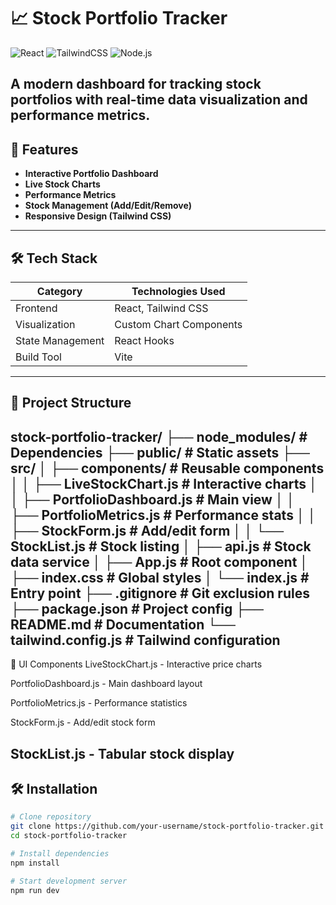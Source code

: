 # 📈 Stock Portfolio Tracker  

![React](https://img.shields.io/badge/React-20232A?logo=react&logoColor=61DAFB) 
![TailwindCSS](https://img.shields.io/badge/Tailwind_CSS-38B2AC?logo=tailwind-css&logoColor=white)
![Node.js](https://img.shields.io/badge/Node.js-339933?logo=nodedotjs&logoColor=white)

A modern dashboard for tracking stock portfolios with real-time data visualization and performance metrics.
-----------------------------------------------------------------------------------------------------------
## 🚀 Features
- **Interactive Portfolio Dashboard**
- **Live Stock Charts**
- **Performance Metrics**
- **Stock Management (Add/Edit/Remove)**
- **Responsive Design (Tailwind CSS)**
----------------------------------------------------------------------------------------
## 🛠 Tech Stack
| Category          | Technologies Used                  |
|-------------------|-----------------------------------|
| Frontend          | React, Tailwind CSS               |
| Visualization     | Custom Chart Components           |
| State Management  | React Hooks                      |
| Build Tool        | Vite                             |

--------------------------------------------------------------------------------
## 📂 Project Structure

stock-portfolio-tracker/
├── node_modules/ # Dependencies
├── public/ # Static assets
├── src/
│ ├── components/ # Reusable components
│ │ ├── LiveStockChart.js # Interactive charts
│ │ ├── PortfolioDashboard.js # Main view
│ │ ├── PortfolioMetrics.js # Performance stats
│ │ ├── StockForm.js # Add/edit form
│ │ └── StockList.js # Stock listing
│ ├── api.js # Stock data service
│ ├── App.js # Root component
│ ├── index.css # Global styles
│ └── index.js # Entry point
├── .gitignore # Git exclusion rules
├── package.json # Project config
├── README.md # Documentation
└── tailwind.config.js # Tailwind configuration
-------------------------------------------------------------------------------
🎨 UI Components
LiveStockChart.js - Interactive price charts

PortfolioDashboard.js - Main dashboard layout

PortfolioMetrics.js - Performance statistics

StockForm.js - Add/edit stock form

StockList.js - Tabular stock display
------------------------------------------------------------------------------

## 🛠️ Installation
```bash
# Clone repository
git clone https://github.com/your-username/stock-portfolio-tracker.git
cd stock-portfolio-tracker

# Install dependencies
npm install

# Start development server
npm run dev


